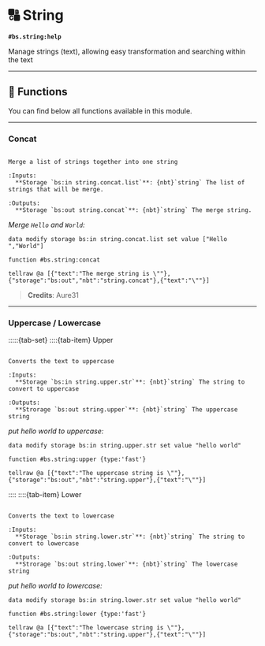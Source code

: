 # 🔠 String

**`#bs.string:help`**

Manage strings (text), allowing easy transformation and searching within the text

---

## 🔧 Functions

You can find below all functions available in this module.

---

### Concat

```{function} #bs.string:concat

Merge a list of strings together into one string

:Inputs:
  **Storage `bs:in string.concat.list`**: {nbt}`string` The list of strings that will be merge.

:Outputs:
  **Storage `bs:out string.concat`**: {nbt}`string` The merge string.
```

_Merge `Hello` and `World`:_

```mcfunction
data modify storage bs:in string.concat.list set value ["Hello ","World"]

function #bs.string:concat

tellraw @a [{"text":"The merge string is \""},{"storage":"bs:out","nbt":"string.concat"},{"text":"\""}]
```

> **Credits**: Aure31

---

### Uppercase / Lowercase

:::::{tab-set}
::::{tab-item} Upper

```{function} #bs.string:upper {type:<mode>}

Converts the text to uppercase

:Inputs:
  **Storage `bs:in string.upper.str`**: {nbt}`string` The string to convert to uppercase

:Outputs:
  **Strorage `bs:out string.upper`**: {nbt}`string` The uppercase string
```

_put hello world to uppercase:_

```mcfunction
data modify storage bs:in string.upper.str set value "hello world"

function #bs.string:upper {type:'fast'}

tellraw @a [{"text":"The uppercase string is \""},{"storage":"bs:out","nbt":"string.upper"},{"text":"\""}]
```

::::
::::{tab-item} Lower

```{function} #bs.string:lower {type:<mode>}

Converts the text to lowercase

:Inputs:
  **Storage `bs:in string.lower.str`**: {nbt}`string` The string to convert to lowercase

:Outputs:
  **Strorage `bs:out string.lower`**: {nbt}`string` The lowercase string
```

_put hello world to lowercase:_

```mcfunction
data modify storage bs:in string.lower.str set value "hello world"

function #bs.string:lower {type:'fast'}

tellraw @a [{"text":"The lowercase string is \""},{"storage":"bs:out","nbt":"string.upper"},{"text":"\""}]
```
